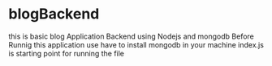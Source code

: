 # blogBackend
this is basic blog Application Backend using Nodejs and mongodb
 Before Runnig this application use have to install mongodb in your machine
 index.js is starting point for running the file
